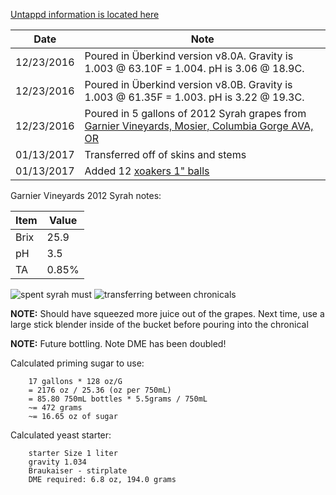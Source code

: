[Untappd information is located here](https://untappd.com/b/hamzy-homebrew-biere-de-syrah-clone-v1-bs1/1907818)

Date | Note
--- | ---
12/23/2016 | Poured in Überkind version v8.0A. Gravity is 1.003 @ 63.10F = 1.004. pH is 3.06 @ 18.9C.
12/23/2016 | Poured in Überkind version v8.0B. Gravity is 1.003 @ 61.35F = 1.003. pH is 3.22 @ 19.3C.
12/23/2016 | Poured in 5 gallons of 2012 Syrah grapes from [Garnier Vineyards, Mosier, Columbia Gorge AVA, OR](https://morewinemaking.com/products/brehm-fruit-syrah-garnier-vineyards-mosier-columbia-gorge-ava-ca-2012.html)
01/13/2017 | Transferred off of skins and stems
01/13/2017 | Added 12 [xoakers 1" balls](https://www.morebeer.com/products/xoakers-med-french-oak.html)

Garnier Vineyards 2012 Syrah notes:

Item | Value
--- | ---
Brix | 25.9
pH | 3.5
TA | 0.85%

![spent syrah must](https://github.com/hamzy/AndromedaBrewery/raw/master/Beers/BièreDeSyrah/v1/IMG_20170113_092828.jpg)
![transferring between chronicals](https://github.com/hamzy/AndromedaBrewery/raw/master/Beers/BièreDeSyrah/v1/IMG_20170113_091915.jpg)

**NOTE:** Should have squeezed more juice out of the grapes. Next time, use a large stick blender inside of the bucket before pouring into the chronical

**NOTE:** Future bottling. Note DME has been doubled!

Calculated priming sugar to use:
```
    17 gallons * 128 oz/G
    = 2176 oz / 25.36 (oz per 750mL)
    = 85.80 750mL bottles * 5.5grams / 750mL
    ~= 472 grams
    ~= 16.65 oz of sugar
```

Calculated yeast starter:
```
    starter Size 1 liter
    gravity 1.034
    Braukaiser - stirplate
    DME required: 6.8 oz, 194.0 grams
```
